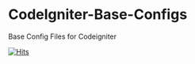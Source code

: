 # CodeIgniter-Base-Configs
Base Config Files for Codeigniter

[![Hits](https://hits.seeyoufarm.com/api/count/incr/badge.svg?url=https%3A%2F%2Fgithub.com%2FWebFikirleri%2FCodeIgniter-Base-Configs&count_bg=%233D8FC8&title_bg=%23555555&icon=microsoftacademic.svg&icon_color=%23E7E7E7&title=VISITS&edge_flat=true)](https://hits.seeyoufarm.com)
